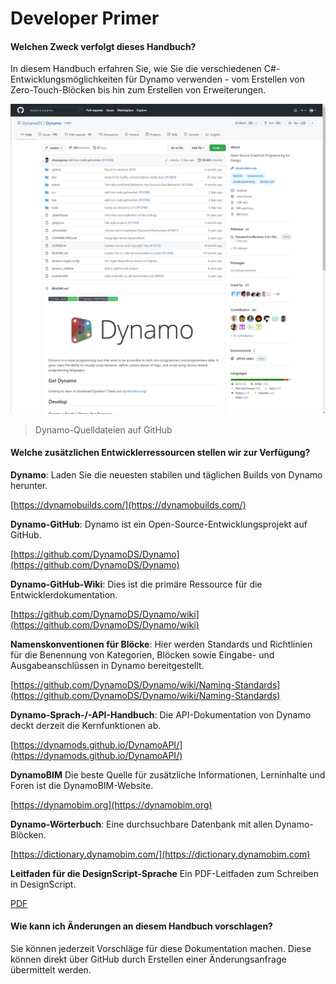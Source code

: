 # Developer Primer

#### Welchen Zweck verfolgt dieses Handbuch? <a href="#what-is-the-purpose-of-this-guide" id="what-is-the-purpose-of-this-guide"></a>

In diesem Handbuch erfahren Sie, wie Sie die verschiedenen C#-Entwicklungsmöglichkeiten für Dynamo verwenden - vom Erstellen von Zero-Touch-Blöcken bis hin zum Erstellen von Erweiterungen.

![Dynamo-Quelldateien auf GitHub](images/dynamogithub.jpg)
> Dynamo-Quelldateien auf GitHub

#### Welche zusätzlichen Entwicklerressourcen stellen wir zur Verfügung? <a href="#what-additional-online-resources-do-we-provide" id="what-additional-online-resources-do-we-provide"></a>

**Dynamo**: Laden Sie die neuesten stabilen und täglichen Builds von Dynamo herunter.

[https://dynamobuilds.com/](https://dynamobuilds.com/)

**Dynamo-GitHub**: Dynamo ist ein Open-Source-Entwicklungsprojekt auf GitHub.

[https://github.com/DynamoDS/Dynamo](https://github.com/DynamoDS/Dynamo)

**Dynamo-GitHub-Wiki**: Dies ist die primäre Ressource für die Entwicklerdokumentation.

[https://github.com/DynamoDS/Dynamo/wiki](https://github.com/DynamoDS/Dynamo/wiki)

**Namenskonventionen für Blöcke**: Hier werden Standards und Richtlinien für die Benennung von Kategorien, Blöcken sowie Eingabe- und Ausgabeanschlüssen in Dynamo bereitgestellt.

[https://github.com/DynamoDS/Dynamo/wiki/Naming-Standards](https://github.com/DynamoDS/Dynamo/wiki/Naming-Standards)

**Dynamo-Sprach-/-API-Handbuch**: Die API-Dokumentation von Dynamo deckt derzeit die Kernfunktionen ab.

[https://dynamods.github.io/DynamoAPI/](https://dynamods.github.io/DynamoAPI/)

**DynamoBIM** Die beste Quelle für zusätzliche Informationen, Lerninhalte und Foren ist die DynamoBIM-Website.

[https://dynamobim.org](https://dynamobim.org)

**Dynamo-Wörterbuch**: Eine durchsuchbare Datenbank mit allen Dynamo-Blöcken.

[https://dictionary.dynamobim.com/](https://dictionary.dynamobim.com)

**Leitfaden für die DesignScript-Sprache** Ein PDF-Leitfaden zum Schreiben in DesignScript.

[PDF](https://dynamobim.org/wp-content/uploads/forum-assets/colin-mccroneautodesk-com/07/10/Dynamo\_language\_guide\_version\_1.pdf)

#### Wie kann ich Änderungen an diesem Handbuch vorschlagen? <a href="#how-can-i-suggest-changes-to-this-guide" id="how-can-i-suggest-changes-to-this-guide"></a>

Sie können jederzeit Vorschläge für diese Dokumentation machen. Diese können direkt über GitHub durch Erstellen einer Änderungsanfrage übermittelt werden.
